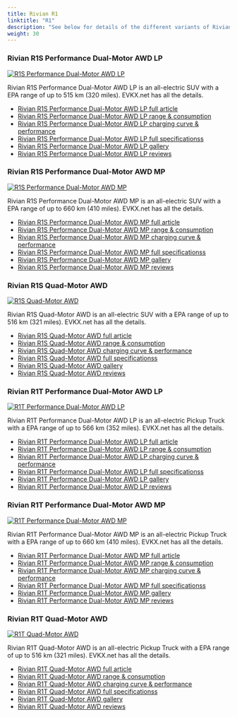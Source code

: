 ```yaml
---
title: Rivian R1
linktitle: "R1"
description: "See below for details of the different variants of Rivian R1"
weight: 30
---
```

### Rivian R1S Performance Dual-Motor AWD LP

<a href="r1s_performance_dual-motor_awd_lp/"><img src="https://media.evkx.net/multimedia/models/rivian/r1/r1s_performance_dual-motor_awd_lp/main_1_st.jpg" class="img-fluid" alt="R1S Performance Dual-Motor AWD LP" ></a>

Rivian R1S Performance Dual-Motor AWD LP is an all-electric SUV with a EPA range of up to 515 km (320 miles). EVKX.net has all the details. 

- [Rivian R1S Performance Dual-Motor AWD LP full article](r1s_performance_dual-motor_awd_lp/)
- [Rivian R1S Performance Dual-Motor AWD LP range & consumption](r1s_performance_dual-motor_awd_lp/rangeandconsumption)
- [Rivian R1S Performance Dual-Motor AWD LP charging curve & performance](r1s_performance_dual-motor_awd_lp/chargingcurve)
- [Rivian R1S Performance Dual-Motor AWD LP full specificationss](r1s_performance_dual-motor_awd_lp/specifications)
- [Rivian R1S Performance Dual-Motor AWD LP gallery](r1s_performance_dual-motor_awd_lp/gallery)
- [Rivian R1S Performance Dual-Motor AWD LP reviews](r1s_performance_dual-motor_awd_lp/reviews)

### Rivian R1S Performance Dual-Motor AWD MP

<a href="r1s_performance_dual-motor_awd_mp/"><img src="https://media.evkx.net/multimedia/models/rivian/r1/r1s_performance_dual-motor_awd_mp/main_1_st.jpg" class="img-fluid" alt="R1S Performance Dual-Motor AWD MP" ></a>

Rivian R1S Performance Dual-Motor AWD MP is an all-electric SUV with a EPA range of up to 660 km (410 miles). EVKX.net has all the details. 

- [Rivian R1S Performance Dual-Motor AWD MP full article](r1s_performance_dual-motor_awd_mp/)
- [Rivian R1S Performance Dual-Motor AWD MP range & consumption](r1s_performance_dual-motor_awd_mp/rangeandconsumption)
- [Rivian R1S Performance Dual-Motor AWD MP charging curve & performance](r1s_performance_dual-motor_awd_mp/chargingcurve)
- [Rivian R1S Performance Dual-Motor AWD MP full specificationss](r1s_performance_dual-motor_awd_mp/specifications)
- [Rivian R1S Performance Dual-Motor AWD MP gallery](r1s_performance_dual-motor_awd_mp/gallery)
- [Rivian R1S Performance Dual-Motor AWD MP reviews](r1s_performance_dual-motor_awd_mp/reviews)

### Rivian R1S Quad-Motor AWD

<a href="r1s_quad-motor_awd/"><img src="https://media.evkx.net/multimedia/models/rivian/r1/r1s_quad-motor_awd/main_1_st.jpg" class="img-fluid" alt="R1S Quad-Motor AWD" ></a>

Rivian R1S Quad-Motor AWD is an all-electric SUV with a EPA range of up to 516 km (321 miles). EVKX.net has all the details. 

- [Rivian R1S Quad-Motor AWD full article](r1s_quad-motor_awd/)
- [Rivian R1S Quad-Motor AWD range & consumption](r1s_quad-motor_awd/rangeandconsumption)
- [Rivian R1S Quad-Motor AWD charging curve & performance](r1s_quad-motor_awd/chargingcurve)
- [Rivian R1S Quad-Motor AWD full specificationss](r1s_quad-motor_awd/specifications)
- [Rivian R1S Quad-Motor AWD gallery](r1s_quad-motor_awd/gallery)
- [Rivian R1S Quad-Motor AWD reviews](r1s_quad-motor_awd/reviews)

### Rivian R1T Performance Dual-Motor AWD LP

<a href="r1t_performance_dual-motor_awd_lp/"><img src="https://media.evkx.net/multimedia/models/rivian/r1/r1t_performance_dual-motor_awd_lp/main_1_st.jpg" class="img-fluid" alt="R1T Performance Dual-Motor AWD LP" ></a>

Rivian R1T Performance Dual-Motor AWD LP is an all-electric Pickup Truck with a EPA range of up to 566 km (352 miles). EVKX.net has all the details. 

- [Rivian R1T Performance Dual-Motor AWD LP full article](r1t_performance_dual-motor_awd_lp/)
- [Rivian R1T Performance Dual-Motor AWD LP range & consumption](r1t_performance_dual-motor_awd_lp/rangeandconsumption)
- [Rivian R1T Performance Dual-Motor AWD LP charging curve & performance](r1t_performance_dual-motor_awd_lp/chargingcurve)
- [Rivian R1T Performance Dual-Motor AWD LP full specificationss](r1t_performance_dual-motor_awd_lp/specifications)
- [Rivian R1T Performance Dual-Motor AWD LP gallery](r1t_performance_dual-motor_awd_lp/gallery)
- [Rivian R1T Performance Dual-Motor AWD LP reviews](r1t_performance_dual-motor_awd_lp/reviews)

### Rivian R1T Performance Dual-Motor AWD MP

<a href="r1t_performance_dual-motor_awd_mp/"><img src="https://media.evkx.net/multimedia/models/rivian/r1/r1t_performance_dual-motor_awd_mp/main_1_st.jpg" class="img-fluid" alt="R1T Performance Dual-Motor AWD MP" ></a>

Rivian R1T Performance Dual-Motor AWD MP is an all-electric Pickup Truck with a EPA range of up to 660 km (410 miles). EVKX.net has all the details. 

- [Rivian R1T Performance Dual-Motor AWD MP full article](r1t_performance_dual-motor_awd_mp/)
- [Rivian R1T Performance Dual-Motor AWD MP range & consumption](r1t_performance_dual-motor_awd_mp/rangeandconsumption)
- [Rivian R1T Performance Dual-Motor AWD MP charging curve & performance](r1t_performance_dual-motor_awd_mp/chargingcurve)
- [Rivian R1T Performance Dual-Motor AWD MP full specificationss](r1t_performance_dual-motor_awd_mp/specifications)
- [Rivian R1T Performance Dual-Motor AWD MP gallery](r1t_performance_dual-motor_awd_mp/gallery)
- [Rivian R1T Performance Dual-Motor AWD MP reviews](r1t_performance_dual-motor_awd_mp/reviews)

### Rivian R1T Quad-Motor AWD

<a href="r1t_quad-motor_awd/"><img src="https://media.evkx.net/multimedia/models/rivian/r1/r1t_quad-motor_awd/main_1_st.jpg" class="img-fluid" alt="R1T Quad-Motor AWD" ></a>

Rivian R1T Quad-Motor AWD is an all-electric Pickup Truck with a EPA range of up to 516 km (321 miles). EVKX.net has all the details. 

- [Rivian R1T Quad-Motor AWD full article](r1t_quad-motor_awd/)
- [Rivian R1T Quad-Motor AWD range & consumption](r1t_quad-motor_awd/rangeandconsumption)
- [Rivian R1T Quad-Motor AWD charging curve & performance](r1t_quad-motor_awd/chargingcurve)
- [Rivian R1T Quad-Motor AWD full specificationss](r1t_quad-motor_awd/specifications)
- [Rivian R1T Quad-Motor AWD gallery](r1t_quad-motor_awd/gallery)
- [Rivian R1T Quad-Motor AWD reviews](r1t_quad-motor_awd/reviews)

